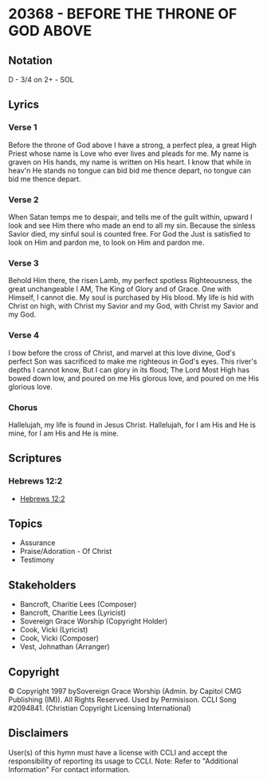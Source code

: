 # 20368 - BEFORE THE THRONE OF GOD ABOVE

## Notation

D - 3/4 on 2+ - SOL

## Lyrics

### Verse 1

Before the throne of God above I have a strong, a perfect plea, a great High Priest whose name is Love who ever lives and pleads for me. My name is graven on His hands, my name is written on His heart. I know that while in heav'n He stands no tongue can bid bid me thence depart, no tongue can bid me thence depart.

### Verse 2

When Satan temps me to despair, and tells me of the guilt within, upward I look and see Him there who made an end to all my sin. Because the sinless Savior died, my sinful soul is counted free. For God the Just is satisfied to look on Him and pardon me, to look on Him and pardon me.

### Verse 3

Behold Him there, the risen Lamb, my perfect spotless Righteousness, the great unchangeable I AM, The King of Glory and of Grace. One with Himself, I cannot die. My soul is purchased by His blood. My life is hid with Christ on high, with Christ my Savior and my God, with Christ my Savior and my God.

### Verse 4

I bow before the cross of Christ, and marvel at this love divine, God's perfect Son was sacrificed to make me righteous in God's eyes. This river's depths I cannot know, But I can glory in its flood; The Lord Most High has bowed down low, and poured on me His glorous love, and poured on me His glorious love.

### Chorus

Hallelujah, my life is found in Jesus Christ. Hallelujah, for I am His and He is mine, for I am His and He is mine.


## Scriptures

### Hebrews 12:2

- [Hebrews 12:2](https://www.biblegateway.com/passage/?search=Hebrews%2012%3A2)


## Topics

- Assurance
- Praise/Adoration - Of Christ
- Testimony

## Stakeholders

- Bancroft, Charitie Lees (Composer)
- Bancroft, Charitie Lees (Lyricist)
- Sovereign Grace Worship (Copyright Holder)
- Cook, Vicki (Lyricist)
- Cook, Vicki (Composer)
- Vest, Johnathan (Arranger)

## Copyright

© Copyright 1997 bySovereign Grace Worship (Admin. by Capitol CMG Publishing (IM)). All Rights Reserved. Used by Permisison. CCLI Song #2094841.
(Christian Copyright Licensing International)

## Disclaimers

User(s) of this hymn must have a license with CCLI and accept the responsibility of reporting its usage to CCLI.
Note: Refer to "Additional Information" For contact information.

